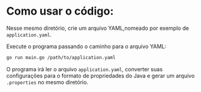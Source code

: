# Como usar o código:
Nesse mesmo diretório, crie um arquivo YAML,nomeado por exemplo de `application.yaml`.

Execute o programa passando o caminho para o arquivo YAML:
```bash
go run main.go /path/to/application.yaml
```

O programa irá ler o arquivo `application.yaml`, converter suas configurações para o formato de propriedades do Java e gerar um arquivo `.properties` no mesmo diretório.